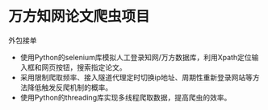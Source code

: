# 万方知网论文爬虫项目
外包接单

- 使用Python的selenium库模拟人工登录知网/万方数据库，利用Xpath定位输入框和网页按钮，搜索指定论文。
-	采用限制爬取频率、接入隧道代理定时切换ip地址、周期性重新登录网站等方法降低触发反爬机制的概率。
-	使用Python的threading库实现多线程爬取数据，提高爬虫的效率。
